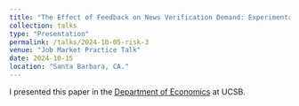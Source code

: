 ```yaml
---
title: "The Effect of Feedback on News Verification Demand: Experimental Evidence"
collection: talks
type: "Presentation"
permalink: /talks/2024-10-05-risk-3
venue: "Job Market Practice Talk"
date: 2024-10-15
location: "Santa Barbara, CA."
---
```


I presented this paper in the [Department of Economics](https://econ.ucsb.edu/events/all/2024/job-market-practice-talk-dario-trujano-ochoa-university-california-santa-barbara) at UCSB.
